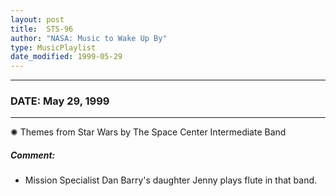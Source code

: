 ```yaml
---
layout: post
title:  STS-96
author: "NASA: Music to Wake Up By"
type: MusicPlaylist
date_modified: 1999-05-29
---
```


----
### DATE: May 29, 1999
----
✺ Themes from Star Wars by The Space Center Intermediate Band

##### Comment:
* Mission Specialist  Dan Barry's daughter Jenny plays flute in that band.
